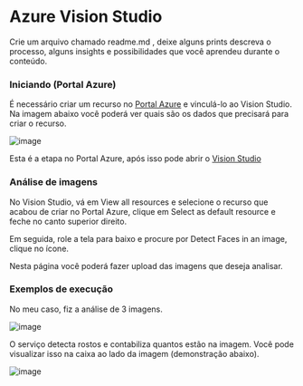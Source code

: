 # Azure Vision Studio


Crie um arquivo chamado readme.md , deixe alguns prints descreva o processo, alguns insights e possibilidades que você aprendeu durante o conteúdo.
 ### Iniciando (Portal Azure)

É necessário criar um recurso no [Portal Azure](https://portal.azure.com) e vinculá-lo ao Vision Studio. 
Na imagem abaixo você poderá ver quais são os dados que precisará para criar o recurso.

![image](https://github.com/bax7os/Azure-Services/assets/102690664/69ea84ab-051e-445b-956d-5e9fa2bcf27a)

Esta é a etapa no Portal Azure, após isso pode abrir o  [Vision Studio](https://portal.vision.cognitive.azure.com)

### Análise de imagens

No Vision Studio, vá em View all resources e selecione o recurso que acabou de criar no Portal Azure, clique em Select as default resource e feche no canto superior direito. 

Em seguida, role a tela para baixo e procure por Detect Faces in an image, clique no ícone.

Nesta página você poderá fazer upload das imagens que deseja analisar. 

### Exemplos de execução

No meu caso, fiz a análise de 3 imagens. 


![image](https://github.com/bax7os/Azure-Services/assets/102690664/8f5eeaa6-898f-44d3-abda-478118d2f91f)

O serviço detecta rostos e contabiliza quantos estão na imagem. Você pode visualizar isso na caixa ao lado da imagem (demonstração abaixo).

![image](https://github.com/bax7os/Azure-Services/assets/102690664/a00b957a-f5ad-4cdf-b5bf-01fd84a710fa)


